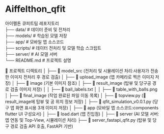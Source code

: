 # Aiffelthon_qfit
아이펠톤 큐피트팀 레포지토리  
├── data/                     # 데이터 준비 및 전처리  
├── models/                   # 학습된 모델 저장   
├── app/                      # 모바일 앱 소스코드  
├── scripts/                  # 데이터 전처리 및 모델 학습 스크립트  
├── server/                   # AI 모델 서버  
└── README.md                 # 프로젝트 설명  





📂 프로젝트 디렉토리
│
├── 📂 model_src  (전처리 및 시뮬레이션 처리:사용자가 전송한 이미지 전처리 후 경로 검출)
│   ├── 📂 upload_image  (앱 카메라로 찍은 이미지 저장)
│   ├── 📂 image  (기본 이미지 참조)
│   ├── 📂 result_image  (탑뷰 및 당구공 경로 검출 이미지 저장)
│   │   ├── 📄 ball_labels.txt
│   │   ├── 📄 table_with_balls.png
│   ├── 📂 final_image  (작업 완료된 파일 이동 목록)
│   ├── 📄 topview.py  (📂 result_image에 탑뷰 및 공 위치 정보 저장)
│   ├── 📄 qfit_simulation_v0.0.1.py  (당구 앱 화면 표시용 3개 이미지 저장)
│
├── 📂 app  (모바일 앱 소스코드:components flutter UI 구성요서)
│   ├── 📄 load.dart  (앱 진입점)
│
├── 📂 server  (AI 모델 서버:앱 연동 및 Top-View, 시뮬레이션 처리)
    ├── 📄 server_fastapi_qfit.py  (탑뷰 및 당구 경로 검출 API 호출, FastAPI 기반)
